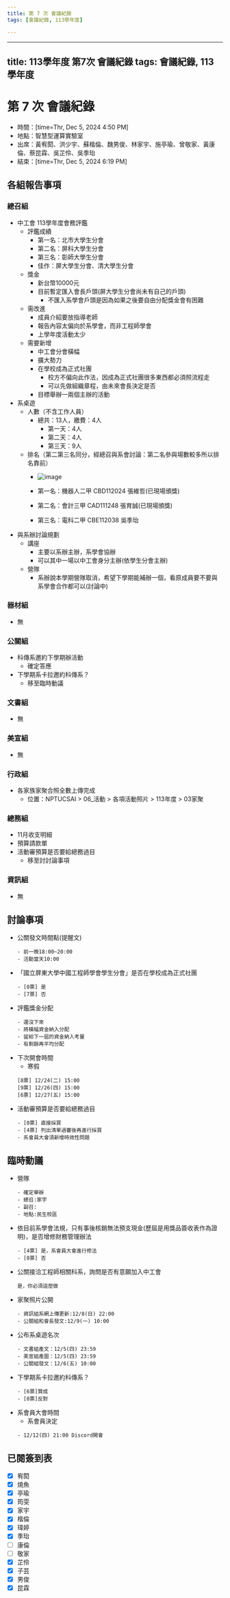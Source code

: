 ```yaml
---
title: 第 7 次 會議紀錄
tags: [會議紀錄, 113學年度]

---
```


---
title: 113學年度 第7次 會議紀錄
tags: 會議紀錄, 113學年度
---
# 第 7 次 會議紀錄
- 時間：[time=Thr, Dec 5, 2024 4:50 PM]
- 地點：智慧型運算實驗室
- 出席：黃宥閎、洪少宇、蘇楷倫、魏男俊、林家宇、施亭瑜、曾敬家、黃康倫、蔡昆霖、吳芷伶、吳季珆
- 結束：[time=Thr, Dec 5, 2024 6:19  PM]


## 各組報告事項
### 總召組
- 中工會 113學年度會務評鑑
    - 評鑑成績
        - 第一名：北市大學生分會
        - 第二名：屏科大學生分會
        - 第三名：彰師大學生分會
        - 佳作：屏大學生分會、清大學生分會
    - 獎金
        - 新台幣10000元
        - 目前暫定匯入會長戶頭(屏大學生分會尚未有自己的戶頭)
            - 不匯入系學會戶頭是因為如果之後要自由分配獎金會有困難 
    - 需改進
        - 成員介紹要放指導老師
        - 報告內容太偏向於系學會，而非工程師學會
        - 上學年度活動太少
    - 需要新增
        - 中工會分會橫幅
        - 擴大勢力
        - 在學校成為正式社團
            - 校方不偏向此作法，因成為正式社團很多東西都必須照流程走
            - 可以先做組織章程，由未來會長決定是否
        - 目標舉辦一兩個主辦的活動
- 系桌遊
    - 人數（不含工作人員）
        - 總共：13人，繳費：4人
            - 第一天：4人
            - 第二天：4人
            - 第三天：9人
    - 排名（第二第三名同分，經總召與系會討論：第二名參與場數較多所以排名靠前）
        - ![image](https://hackmd.io/_uploads/B1cwkXCQkl.png)

        - 第一名：機器人二甲 CBD112024 張維哲(已現場頒獎)
        - 第二名：會計三甲 CAD111248 張育誠(已現場頒獎)
        - 第三名：電科二甲 CBE112038 吳季珆
- 與系辦討論規劃
    - 講座
        - 主要以系辦主辦，系學會協辦
        - 可以其中一場以中工會身分主辦(依學生分會主辦)
    - 營隊
        - 系辦說本學期營隊取消，希望下學期能補辦一個，看原成員要不要與系學會合作都可以(討論中)
### 器材組
- 無

### 公關組
- 科傳系邀約下學期辦活動
    - 確定答應
- 下學期系卡拉邀約科傳系？
    - 移至臨時動議
### 文書組
- 無
### 美宣組
- 無
### 行政組
- 各家族家聚合照全數上傳完成
    - 位置：NPTUCSAI > 06_活動 > 各項活動照片 > 113年度 > 03家聚

### 總務組
- 11月收支明細
- 預算請款單
- 活動審預算是否要給總務過目
    - 移至討討論事項

### 資訊組
- 無

## 討論事項
- 公關發文時間點(提醒文)
    ```
    - 前一晚18:00~20:00
    - 活動當天10:00
    ```
- 「國立屏東大學中國工程師學會學生分會」是否在學校成為正式社團
    ```
    - [0票] 是
    - [7票] 否
    ```
- 評鑑獎金分配
    ```
    - 還沒下來
    - 將橫幅資金納入分配
    - 留給下一屆的資金納入考量
    - 有剩餘再平均分配
    ```
- 下次開會時間
    - 寒假
    ```
    [8票] 12/24(二) 15:00
    [9票] 12/26(四) 15:00
    [6票] 12/27(五) 15:00
    ```
- 活動審預算是否要給總務過目
    ```
    - [0票] 直接採買
    - [4票] 列出清單過審後再進行採買
    - 系會員大會須新增時效性問題
    ```
## 臨時動議
- 營隊
    ```
    - 確定舉辦
    - 總召:家宇
    - 副召:
    - 地點:民生校區
    ```
- 依目前系學會法規，只有事後核銷無法預支現金(歷屆是用獎品簽收表作為證明)，是否增修財務管理辦法
    ```
    - [4票] 是，系會員大會進行修法
    - [0票] 否
    ```
- 公關接洽工程師相關科系，詢問是否有意願加入中工會
    ```
    是，你必須這麼做
    ```
- 家聚照片公開
    ```
    - 資訊組系網上傳更新:12/8(日) 22:00
    - 公關組和會長發文:12/9(一) 10:00
    ```
- 公布系桌遊名次
    ```
    - 文書組產文：12/5(四) 23:59
    - 美宣組產圖：12/5(四) 23:59
    - 公關組發文：12/6(五) 10:00
    ```
- 下學期系卡拉邀約科傳系？
    ```
    - [6票]贊成
    - [0票]反對
    ```
- 系會員大會時間
    - 系會員決定
    ```
    - 12/12(四) 21:00 Discord開會
    ```
## 已閱簽到表
- [X] 宥閎
- [x] 燒魚
- [x] 亭瑜
- [x] 筠雯
- [x] 家宇
- [X] 楷倫
- [x] 瑋婷
- [x] 季珆
- [ ] 康倫
- [ ] 敬家
- [x] 芷伶
- [x] 子芸
- [x] 男俊
- [x] 昆霖
